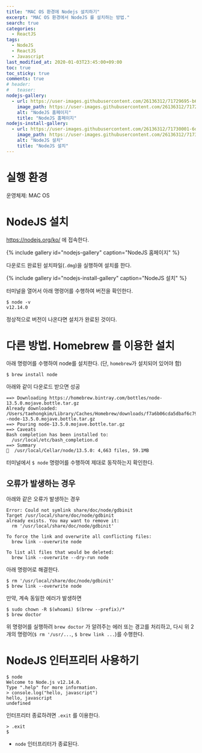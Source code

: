 ```yaml
---
title: "MAC OS 환경에 Nodejs 설치하기"
excerpt: "MAC OS 환경에서 NodeJS 를 설치하는 방법."
search: true
categories:
  - ReactJS
tags:
  - NodeJS
  - ReactJS
  - Javascript
last_modified_at: 2020-01-03T23:45:00+09:00
toc: true
toc_sticky: true
comments: true
# header:
#   teaser:
nodejs-gallery:
  - url: https://user-images.githubusercontent.com/26136312/71729695-b629af00-2e83-11ea-94ed-b5158d88c1c0.png
    image_path: https://user-images.githubusercontent.com/26136312/71729695-b629af00-2e83-11ea-94ed-b5158d88c1c0.png
    alt: "NodeJS 홈페이지"
    title: "NodeJS 홈페이지"
nodejs-install-gallery:
  - url: https://user-images.githubusercontent.com/26136312/71730001-6dbec100-2e84-11ea-9eae-8976f5d39128.png
    image_path: https://user-images.githubusercontent.com/26136312/71730001-6dbec100-2e84-11ea-9eae-8976f5d39128.png
    alt: "NodeJS 설치"
    title: "NodeJS 설치"
---
```


# 실행 환경

운영체제: MAC OS

# NodeJS 설치

<a href="https://nodejs.org/ko/" target="_blank">https://nodejs.org/ko/</a> 에 접속한다.

{% include gallery id="nodejs-gallery" caption="NodeJS 홈페이지" %}

다운로드 완료된 설치파일(`.dmg`)을 실행하여 설치를 한다.

{% include gallery id="nodejs-install-gallery" caption="NodeJS 설치" %}

터미널을 열어서 아래 명령어를 수행하여 버전을 확인한다.

```
$ node -v
v12.14.0
```

정상적으로 버전이 나온다면 설치가 완료된 것이다.

# 다른 방법. Homebrew 를 이용한 설치

아래 명령어를 수행하여 node를 설치한다. (단, `homebrew`가 설치되어 있어야 함)

```
$ brew install node
```

아래와 같이 다운로드 받으면 성공

```
==> Downloading https://homebrew.bintray.com/bottles/node-13.5.0.mojave.bottle.tar.gz
Already downloaded: /Users/taehongkim/Library/Caches/Homebrew/downloads/f7a6b06cda5dbaf6c79bba614d697c286f5df1d2a9a2920e2128d4ac6773e8ec--node-13.5.0.mojave.bottle.tar.gz
==> Pouring node-13.5.0.mojave.bottle.tar.gz
==> Caveats
Bash completion has been installed to:
  /usr/local/etc/bash_completion.d
==> Summary
🍺  /usr/local/Cellar/node/13.5.0: 4,663 files, 59.1MB
```

터미널에서 `$ node` 명령어를 수행하여 제대로 동작하는지 확인한다.

## 오류가 발생하는 경우

아래와 같은 오류가 발생하는 경우

```
Error: Could not symlink share/doc/node/gdbinit
Target /usr/local/share/doc/node/gdbinit
already exists. You may want to remove it:
  rm '/usr/local/share/doc/node/gdbinit'

To force the link and overwrite all conflicting files:
  brew link --overwrite node

To list all files that would be deleted:
  brew link --overwrite --dry-run node
```

아래 명령어로 해결한다.

```
$ rm '/usr/local/share/doc/node/gdbinit'
$ brew link --overwrite node
```

만약, 계속 동일한 에러가 발생하면

```
$ sudo chown -R $(whoami) $(brew --prefix)/*
$ brew doctor
```

위 명령어를 실행하려 `brew doctor` 가 알려주는 에러 또는 경고를 처리하고, 다시 위 2개의 명령어(`$ rm '/usr/...`, `$ brew link ...`)를 수행한다.

# NodeJS 인터프리터 사용하기

```
$ node
Welcome to Node.js v12.14.0.
Type ".help" for more information.
> console.log("hello, javascript")
hello, javascript
undefined
```

인터프리터 종료하려면 `.exit` 를 이용한다.

```
> .exit
$
```

- `node` 인터프리터가 종료된다.
